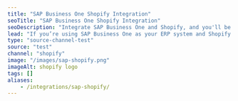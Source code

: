 ```yaml
---
title: "SAP Business One Shopify Integration"
seoTitle: "SAP Business One Shopify Integration"
seoDescription: "Integrate SAP Business One and Shopify, and you'll be able to streamline your workflow, simplify the ordering process and save time - and money. Find out more about how a SAP Business One Shopify Integration can help your business."
lead: "If you’re using SAP Business One as your ERP system and Shopify as your ecommerce platform, you’ll want to keep them in sync to ensure that your customers see accurate stock availability and pricing. Let Stock2Shop integrate SAP Business One and Shopify for a more efficient workflow. Here’s what you’ll be able to do."
type: "source-channel-test"
source: "test"
channel: "shopify"
image: "/images/sap-shopify.png"
imageAlt: shopify logo
tags: []
aliases:
    - /integrations/sap-shopify/
---
```

    